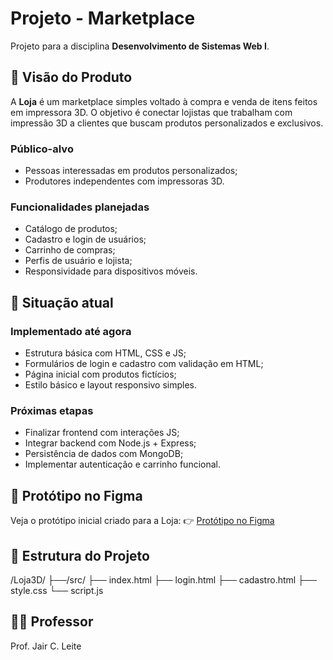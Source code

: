 # Projeto - Marketplace

Projeto para a disciplina **Desenvolvimento de Sistemas Web I**.

## 🎯 Visão do Produto

A **Loja** é um marketplace simples voltado à compra e venda de itens feitos em impressora 3D. O objetivo é conectar lojistas que trabalham com impressão 3D a clientes que buscam produtos personalizados e exclusivos.

### Público-alvo

- Pessoas interessadas em produtos personalizados;
- Produtores independentes com impressoras 3D.

### Funcionalidades planejadas

- Catálogo de produtos;
- Cadastro e login de usuários;
- Carrinho de compras;
- Perfis de usuário e lojista;
- Responsividade para dispositivos móveis.

## 🚧 Situação atual

### Implementado até agora

- Estrutura básica com HTML, CSS e JS;
- Formulários de login e cadastro com validação em HTML;
- Página inicial com produtos fictícios;
- Estilo básico e layout responsivo simples.

### Próximas etapas

- Finalizar frontend com interações JS;
- Integrar backend com Node.js + Express;
- Persistência de dados com MongoDB;
- Implementar autenticação e carrinho funcional.

## 🔗 Protótipo no Figma

Veja o protótipo inicial criado para a Loja:
👉 [Protótipo no Figma](https://www.figma.com/file/vKZh90i5p5qOa0XmpjMw2V/Loja3D---Marketplace?type=design&node-id=0%3A1&mode=design&t=HCFmy0sObVguqHOQ-1)

## 📁 Estrutura do Projeto

/Loja3D/
├──/src/
├── index.html
├── login.html
├── cadastro.html
├── style.css
└── script.js

## 👨‍🏫 Professor

Prof. Jair C. Leite
